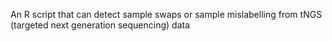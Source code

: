 An R script that can detect sample swaps or sample mislabelling from tNGS (targeted next generation sequencing) data